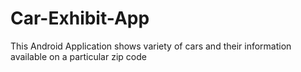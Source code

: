 # Car-Exhibit-App
This Android Application shows variety of cars and their information available on a particular zip code
